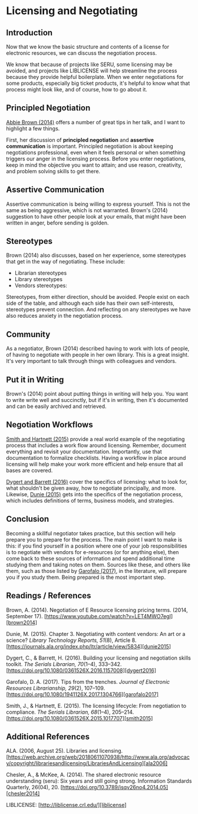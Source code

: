 # Licensing and Negotiating

## Introduction

Now that we know the basic
structure and contents of
a license for electronic resources,
we can discuss the negotiation process.

We know that because of
projects like SERU,
some licensing may be avoided,
and projects like LIBLICENSE will
help streamline the process
because they provide helpful boilerplate.
When we enter negotiations for some products,
especially big ticket products,
it's helpful to know what
that process might look like, and
of course,
how to go about it.

## Principled Negotiation

[Abbie Brown (2014)][brown2014] offers a
number of great tips in her talk, and
I want to highlight a few things.

First, her discussion of
**principled negotiation** and
**assertive communication** is important.
Principled negotiation is about
keeping negotiations professional,
even when it feels personal or
when something triggers our anger
in the licensing process.
Before you enter negotiations,
keep in mind the objective you
want to attain; and
use reason, creativity, and
problem solving skills to get there.

## Assertive Communication

Assertive communication is
being willing to express yourself.
This is not the same as
being aggressive, which
is not warranted.
Brown's (2014) suggestion
to have other people look
at your emails,
that might have been
written in anger,
before sending is golden.

## Stereotypes

Brown (2014) also discusses,
based on her experience,
some stereotypes that get in the
way of negotiating.
These include:

* Librarian stereotypes
* Library stereotypes
* Vendors stereotypes:

Stereotypes, from either direction,
should be avoided.
People exist on each side of the
table, and although each
side has their own self-interests,
stereotypes prevent connection.
And reflecting on any stereotypes
we have also reduces anxiety in 
the negotiation process.

## Community

As a negotiator,
Brown (2014) described having
to work with lots of people,
of having to negotiate with
people in her own library.
This is a great insight.
It's very important to
talk through things
with colleagues and vendors.

## Put it in Writing

Brown's (2014) point about
putting things in writing
will help you.
You want to write write well
and succinctly,
but if it's in writing,
then it's documented and
can be easily archived and retrieved.

## Negotiation Workflows

[Smith and Hartnett (2015)][smith2015]
provide a real world example
of the negotiating process
that includes a work flow
around licensing.
Remember, document everything and
revisit your documentation.
Importantly, use that documentation
to formalize checklists.
Having a workflow in place
around licensing will help
make your work more efficient
and help ensure that
all bases are covered.

[Dygert and Barrett (2016)][dygert2016]
cover the specifics of licensing:
what to look for,
what shouldn't be given away,
how to negotiate principally,
and more.
Likewise, [Dunie (2015)][dunie2015]
gets into the specifics
of the negotiation process,
which includes definitions of
terms, business models, and strategies.

## Conclusion

Becoming a skillful negotiator
takes practice, but this
section will help prepare you
to prepare for the process.
The main point I want to make
is this:
if you find yourself in a
position where one
of your job responsibilities
is to negotiate with vendors for e-resources
(or for anything else),
then come back to these
sources of information and
spend additional time studying
them and taking notes on them.
Sources like these, and
others like them,
such as those listed by
[Garofalo (2017)][garofalo2017],
in the literature,
will prepare you if you study them.
Being prepared is the
most important step.

## Readings / References

Brown, A. (2014). Negotiation of E Resource licensing
pricing terms. (2014, September 17).
[https://www.youtube.com/watch?v=LET4MWO7egI][brown2014]

Dunie, M. (2015). Chapter 3. Negotiating with content
vendors: An art or a science? *Library Technology Reports,
51*(8), Article 8.
[https://journals.ala.org/index.php/ltr/article/view/5834][dunie2015]

Dygert, C., & Barrett, H. (2016). Building your licensing
and negotiation skills toolkit. *The Serials Librarian,
70*(1–4), 333–342.
[https://doi.org/10.1080/0361526X.2016.1157008][dygert2016]

Garofalo, D. A. (2017). Tips from the trenches. *Journal of
Electronic Resources Librarianship, 29*(2), 107–109.
[https://doi.org/10.1080/1941126X.2017.1304766][garofalo2017]

Smith, J., & Hartnett, E. (2015). The licensing lifecycle:
From negotiation to compliance. *The Serials Librarian,
68*(1–4), 205–214.
[https://doi.org/10.1080/0361526X.2015.1017707][smith2015]

## Additional References

ALA. (2006, August 25). Libraries and licensing.
[https://web.archive.org/web/20180611070938/http://www.ala.org/advocacy/copyright/librariesandlicensing/LibrariesAndLicensing][ala2006]

Chesler, A., & McKee, A. (2014). The shared electronic
resource understanding (seru): Six years and still going
strong. Information Standards Quarterly, 26(04), 20.
[https://doi.org/10.3789/isqv26no4.2014.05][chesler2014]

LIBLICENSE: [http://liblicense.crl.edu/][liblicense]

[ala2006]:https://web.archive.org/web/20180611070938/http://www.ala.org/advocacy/copyright/librariesandlicensing/LibrariesAndLicensing
[brown2014]:https://www.youtube.com/watch?v=LET4MWO7egI
[chesler2014]:https://doi.org/10.3789/isqv26no4.2014.05
[dunie2015]:https://journals.ala.org/index.php/ltr/article/view/5834
[dygert2016]:https://doi.org/10.1080/0361526X.2016.1157008
[garofalo2017]:https://doi.org/10.1080/1941126X.2017.1304766
[liblicense]:http://liblicense.crl.edu/
[smith2015]:https://doi.org/10.1080/0361526X.2015.1017707
